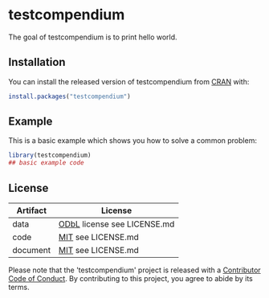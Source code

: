 
# testcompendium

<!-- badges: start -->
<!-- badges: end -->

The goal of testcompendium is to print hello world.

## Installation

You can install the released version of testcompendium from [CRAN](https://CRAN.R-project.org) with:

``` r
install.packages("testcompendium")
```

## Example

This is a basic example which shows you how to solve a common problem:

``` r
library(testcompendium)
## basic example code
```

## License

| Artifact | License |
|-----|-----|
| data | [ODbL](http://opendatacommons.org/licenses/odbl/1.0/) license see LICENSE.md |
| code | [MIT](https://opensource.org/licenses/MIT) see LICENSE.md |
| document | [MIT](https://opensource.org/licenses/MIT) see LICENSE.md  |


Please note that the 'testcompendium' project is released with a
  [Contributor Code of Conduct](CODE_OF_CONDUCT.md).
  By contributing to this project, you agree to abide by its terms.
